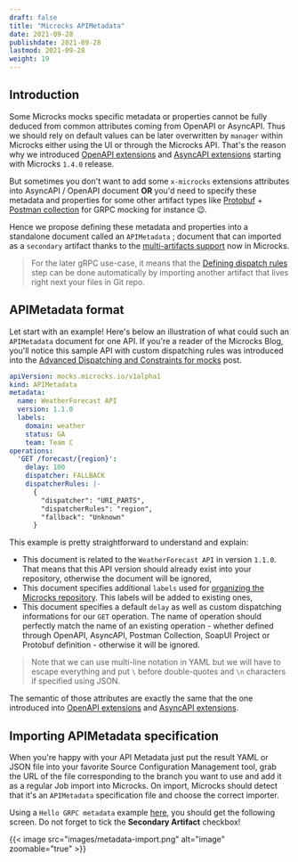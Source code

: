 ```yaml
---
draft: false
title: "Microcks APIMetadata"
date: 2021-09-28
publishdate: 2021-09-28
lastmod: 2021-09-28
weight: 19
---
```


## Introduction

Some Microcks mocks specific metadata or properties cannot be fully deduced from common attributes coming from OpenAPI or AsyncAPI. Thus we should rely on default values can be later overwritten by `manager` within Microcks either using the UI or through the Microcks API. That's the reason why we introduced [OpenAPI extensions](../../openapi/#using-openapi-extensions) and [AsyncAPI extensions](../../asyncapi/#using-asyncapi-extensions) starting with Microcks `1.4.0` release.

But sometimes you don't want to add some `x-microcks` extensions attributes into AsyncAPI / OpenAPI document **OR** you'd need to specify these metadata and properties for some other artifact types like [Protobuf](../../grpc) + [Postman collection](../../postman) for GRPC mocking for instance 😉.

Hence we propose defining these metadata and properties into a standalone document called an `APIMetadata` ; document that can imported as a `secondary` artifact thanks to the [multi-artifacts support](../../importers/#multi-artifacts-support) now in Microcks.

> For the later gRPC use-case, it means that the [Defining dispatch rules](../../grpc/#defining-dispatch-rules) step can be done automatically by importing another artifact that lives right next your files in Git repo.

## APIMetadata format

Let start with an example! Here's below an illustration of what could such an `APIMetadata` document for one API. If you're a reader of the Microcks Blog, you'll notice this sample API with custom dispatching rules was introduced into the [Advanced Dispatching and Constraints for mocks](https://microcks.io/blog/advanced-dispatching-constraints/) post.

```yml 
apiVersion: mocks.microcks.io/v1alpha1
kind: APIMetadata
metadata:
  name: WeatherForecast API
  version: 1.1.0
  labels:
    domain: weather
    status: GA
    team: Team C
operations:
  'GET /forecast/{region}':
    delay: 100
    dispatcher: FALLBACK
    dispatcherRules: |-
      {
        "dispatcher": "URI_PARTS",
        "dispatcherRules": "region",
        "fallback": "Unknown"
      }
```

This example is pretty straightforward to understand and explain:

* This document is related to the `WeatherForecast API` in version `1.1.0`. That means that this API version should already exist into your repository, otherwise the document will be ignored,
* This document specifies additional `labels` used for [organizing the Microcks repository](../advanced/organizing). This labels will be added to existing ones,
* This document specifies a default `delay` as well as custom dispatching informations for our `GET` operation. The name of operation should perfectly match the name of an existing operation - whether defined through OpenAPI, AsyncAPI, Postman Collection, SoapUI Project or Protobuf definition - otherwise it will be ignored.

> Note that we can use multi-line notation in YAML but we will have to escape everything and put `\` before double-quotes and `\n` characters if specified using JSON.

The semantic of those attributes are exactly the same that the one introduced into [OpenAPI extensions](../../openapi/#using-openapi-extensions) and [AsyncAPI extensions](../../asyncapi/#using-asyncapi-extensions).

## Importing APIMetadata specification

When you're happy with your API Metadata just put the result YAML or JSON file into your favorite Source Configuration Management tool, grab the URL of the file corresponding to the branch you want to use and add it as a regular Job import into Microcks. On import, Microcks should detect that it's an `APIMetadata` specification file and choose the correct importer.

Using a `Hello GRPC metadata` example [here](https://raw.githubusercontent.com/microcks/microcks/master/webapp/src/test/resources/io/github/microcks/util/metadata/hello-grpc-v1-metadata.yml), you should get the following screen. Do not forget to tick the **Secondary Artifact** checkbox!

{{< image src="images/metadata-import.png" alt="image" zoomable="true" >}}